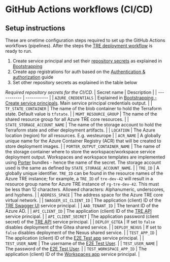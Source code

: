 # GitHub Actions workflows (CI/CD)

## Setup instructions

These are onetime configuration steps required to set up the GitHub Actions workflows (pipelines). After the steps the [TRE deployment workflow](../.github/workflows/deploy_tre.yml) is ready to run.

1. Create service principal and set their [repository secrets](https://docs.github.com/en/actions/reference/encrypted-secrets) as explained in [Bootstrapping](./bootstrapping.md#create-service-principals)
1. Create app registrations for auth based on the [Authentication & authorization](./auth.md) guide
1. Set other repository secrets as explained in the table below

*Required repository secrets for the CI/CD.*
| Secret name | Description |
| ----------- | ----------- |
| `AZURE_CREDENTIALS` | Explained in [Bootstrapping - Create service principals](./bootstrapping.md#create-service-principals). Main service principal credentials output. |
| `TF_STATE_CONTAINER` | The name of the blob container to hold the Terraform state. Default value is `tfstate`. |
| `MGMT_RESOURCE_GROUP` | The name of the shared resource group for all Azure TRE core resources. |
| `STATE_STORAGE_ACCOUNT_NAME` | The name of the storage account to hold the Terraform state and other deployment artifacts. |
| `LOCATION` | The Azure location (region) for all resources. E.g. westeurope |
| `ACR_NAME` | A globally unique name for the Azure Container Registry (ACR) that will be created to store deployment images. |
| `PORTER_OUTPUT_CONTAINER_NAME` | The name of the storage container where to store the workspace/workspace service deployment output. Workspaces and workspace templates are implemented using [Porter](https://porter.sh) bundles - hence the name of the secret. The storage account used is the same as defined by `STATE_STORAGE_ACCOUNT_NAME`. |
| `TRE_ID` | A globally unique identifier. `TRE_ID` can be found in the resource names of the Azure TRE instance; for example, a `TRE_ID` of `tre-dev-42` will result in a resource group name for Azure TRE instance of `rg-tre-dev-42`. This must be less than 12 characters. Allowed characters: Alphanumeric, underscores, and hyphens. |
| `ADDRESS_SPACE` |  The address space for the Azure TRE core virtual network. |
| `SWAGGER_UI_CLIENT_ID` | The application (client) ID of the [TRE Swagger UI](./auth.md#tre-swagger-ui) service principal. |
| `AAD_TENANT_ID` | The tenant ID of the Azure AD. |
| `API_CLIENT_ID` | The application (client) ID of the [TRE API](./auth.md#tre-api) service principal. |
| `API_CLIENT_SECRET` | The application password (client secret) of the [TRE API](./auth.md#tre-api) service principal. |
| `DEPLOY_GITEA` | If set to `false` disables deployment of the Gitea shared service. |
| `DEPLOY_NEXUS` | If set to `false` disables deployment of the Nexus shared service. |
| `TEST_APP_ID` | The application (client) ID of the [E2E Test app](./auth.md#tre-e2e-test) service principal. |
| `TEST_USER_NAME` | The username of the [E2E Test User](./auth.md#end-to-end-test-user). |
| `TEST_USER_NAME` | The password of the [E2E Test User](./auth.md#end-to-end-test-user). |
| `TEST_WORKSPACE_APP_ID` | The application (client) ID of the [Workspaces app](./auth.md#workspaces) service principal. |

